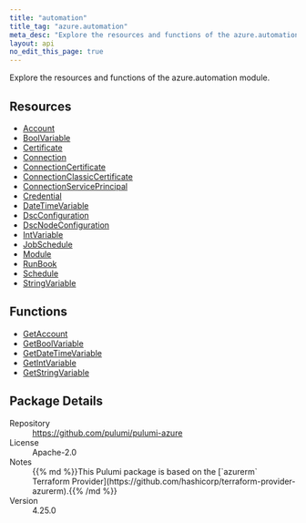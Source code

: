 ```yaml
---
title: "automation"
title_tag: "azure.automation"
meta_desc: "Explore the resources and functions of the azure.automation module."
layout: api
no_edit_this_page: true
---
```


<!-- WARNING: this file was generated by Pulumi Docs Generator. -->
<!-- Do not edit by hand unless you're certain you know what you are doing! -->

Explore the resources and functions of the azure.automation module.

<h2 id="resources">Resources</h2>
<ul class="api">
    <li><a href="account" title="Account"><span class="api-symbol api-symbol--resource"></span>Account</a></li>
    <li><a href="boolvariable" title="BoolVariable"><span class="api-symbol api-symbol--resource"></span>BoolVariable</a></li>
    <li><a href="certificate" title="Certificate"><span class="api-symbol api-symbol--resource"></span>Certificate</a></li>
    <li><a href="connection" title="Connection"><span class="api-symbol api-symbol--resource"></span>Connection</a></li>
    <li><a href="connectioncertificate" title="ConnectionCertificate"><span class="api-symbol api-symbol--resource"></span>ConnectionCertificate</a></li>
    <li><a href="connectionclassiccertificate" title="ConnectionClassicCertificate"><span class="api-symbol api-symbol--resource"></span>ConnectionClassicCertificate</a></li>
    <li><a href="connectionserviceprincipal" title="ConnectionServicePrincipal"><span class="api-symbol api-symbol--resource"></span>ConnectionServicePrincipal</a></li>
    <li><a href="credential" title="Credential"><span class="api-symbol api-symbol--resource"></span>Credential</a></li>
    <li><a href="datetimevariable" title="DateTimeVariable"><span class="api-symbol api-symbol--resource"></span>DateTimeVariable</a></li>
    <li><a href="dscconfiguration" title="DscConfiguration"><span class="api-symbol api-symbol--resource"></span>DscConfiguration</a></li>
    <li><a href="dscnodeconfiguration" title="DscNodeConfiguration"><span class="api-symbol api-symbol--resource"></span>DscNodeConfiguration</a></li>
    <li><a href="intvariable" title="IntVariable"><span class="api-symbol api-symbol--resource"></span>IntVariable</a></li>
    <li><a href="jobschedule" title="JobSchedule"><span class="api-symbol api-symbol--resource"></span>JobSchedule</a></li>
    <li><a href="module" title="Module"><span class="api-symbol api-symbol--resource"></span>Module</a></li>
    <li><a href="runbook" title="RunBook"><span class="api-symbol api-symbol--resource"></span>RunBook</a></li>
    <li><a href="schedule" title="Schedule"><span class="api-symbol api-symbol--resource"></span>Schedule</a></li>
    <li><a href="stringvariable" title="StringVariable"><span class="api-symbol api-symbol--resource"></span>StringVariable</a></li>
</ul>

<h2 id="functions">Functions</h2>
<ul class="api">
    <li><a href="getaccount" title="GetAccount"><span class="api-symbol api-symbol--function"></span>GetAccount</a></li>
    <li><a href="getboolvariable" title="GetBoolVariable"><span class="api-symbol api-symbol--function"></span>GetBoolVariable</a></li>
    <li><a href="getdatetimevariable" title="GetDateTimeVariable"><span class="api-symbol api-symbol--function"></span>GetDateTimeVariable</a></li>
    <li><a href="getintvariable" title="GetIntVariable"><span class="api-symbol api-symbol--function"></span>GetIntVariable</a></li>
    <li><a href="getstringvariable" title="GetStringVariable"><span class="api-symbol api-symbol--function"></span>GetStringVariable</a></li>
</ul>

<h2 id="package-details">Package Details</h2>
<dl class="package-details">
	<dt>Repository</dt>
	<dd><a href="https://github.com/pulumi/pulumi-azure">https://github.com/pulumi/pulumi-azure</a></dd>
	<dt>License</dt>
	<dd>Apache-2.0</dd>
	<dt>Notes</dt>
	<dd>{{% md %}}This Pulumi package is based on the [`azurerm` Terraform Provider](https://github.com/hashicorp/terraform-provider-azurerm).{{% /md %}}</dd>
	<dt>Version</dt>
	<dd>4.25.0</dd>
</dl>

